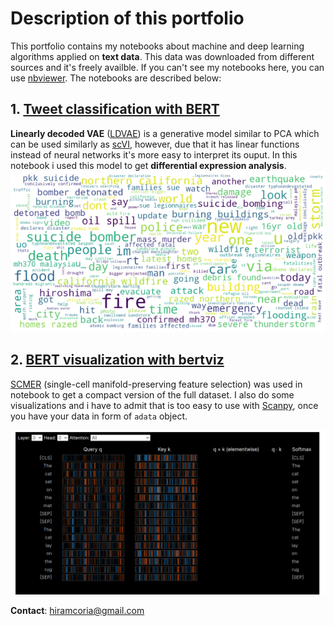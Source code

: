 # Description of this portfolio

This portfolio contains my notebooks about machine and deep learning algorithms applied on **text data**. This data was downloaded from different sources and it's freely availble. If you can't see my notebooks here, you can use [nbviewer](https://nbviewer.org/). The notebooks are described below: 

## 1.  [Tweet classification with BERT](notebooks/prediction-of-tweets-using-bert-model.ipynb) 
**Linearly decoded VAE** ([LDVAE](https://docs.scvi-tools.org/en/stable/tutorials/notebooks/linear_decoder.html)) is a generative model similar to PCA which can be used similarly as [scVI](https://docs.scvi-tools.org/en/stable/tutorials/notebooks/api_overview.html), however, due that it has linear functions instead of neural networks it's more easy to interpret its ouput. In this notebook i used this model to get **differential expression analysis**.  
![tweet](img/tweet.png)  

## 2. [BERT visualization with bertviz](notebooks/bert-visualizing-with-bertviz.ipynb)

[SCMER](https://scmer.readthedocs.io/en/latest/) (single-cell manifold-preserving feature
selection) was used in notebook to get a compact version of the full dataset. I also do some visualizations and i have to admit that is too easy to use with [Scanpy](https://scanpy.readthedocs.io/en/stable/index.html), once you have your data in form of `adata` object.

![bertviz](img/bertviz.png)

**Contact**: hiramcoria@gmail.com